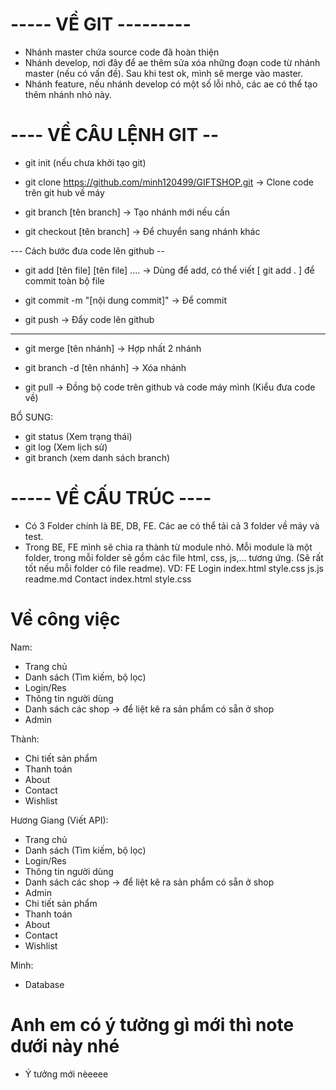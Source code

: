 # ----- VỀ GIT ---------
 - Nhánh master chứa source code đã hoàn thiện
 - Nhánh develop, nơi đây để ae thêm sửa xóa những đoạn code từ nhánh master (nếu có vấn đề). Sau khi test ok, mình sẽ merge vào master.
 - Nhánh feature, nếu nhánh develop có một số lỗi nhỏ, các ae có thể tạo thêm nhánh nhỏ này.
# ---- VỀ CÂU LỆNH GIT --
 - git init (nếu chưa khởi tạo git)
 - git clone https://github.com/minh120499/GIFTSHOP.git
    -> Clone code trên git hub về máy

 - git branch [tên branch] 
    -> Tạo nhánh mới nếu cần

 - git checkout [tên branch]
    -> Để chuyển sang nhánh khác

--- Cách bước đưa code lên github --
 - git add [tên file]  [tên file] ....
    -> Dùng để add, có thể viết [ git add . ] để commit toàn bộ file 

 - git commit -m "[nội dung commit]"
    -> Để commit 

- git push
     -> Đẩy code lên github

-----
 - git merge [tên nhánh]
    -> Hợp nhất 2 nhánh

 - git branch -d [tên nhánh]
    -> Xóa nhánh

 - git pull
      -> Đồng bộ code trên github và code máy mình (Kiểu đưa code về)

 BỔ SUNG:
 - git status (Xem trạng thái)
 - git log (Xem lịch sử)
 - git branch (xem danh sách branch)

# ----- VỀ CẤU TRÚC ----
 - Có 3 Folder chính là BE, DB, FE. Các ae có thể tải cả 3 folder về máy và test.
 - Trong BE, FE mình sẽ chia ra thành từ module nhỏ. Mỗi module là một folder, trong mỗi folder sẽ gồm các file html, css, js,... tương ứng. (Sẽ rất tốt nếu mỗi folder có file readme).
    VD: FE
          Login
            index.html
            style.css
            js.js
            readme.md
          Contact
            index.html
            style.css
# Về công việc
Nam:
 + Trang chủ
 + Danh sách (Tìm kiếm, bộ lọc) 
 + Login/Res
 + Thông tin người dùng
 + Danh sách các shop -> để liệt kê ra sản phẩm có sẵn ở shop
 + Admin

Thành:
 + Chi tiết sản phẩm
 + Thanh toán
 + About
 + Contact
 + Wishlist

Hương Giang (Viết API):
 + Trang chủ 
 + Danh sách (Tìm kiếm, bộ lọc) 
 + Login/Res
 + Thông tin người dùng
 + Danh sách các shop -> để liệt kê ra sản phẩm có sẵn ở shop
 + Admin
 + Chi tiết sản phẩm
 + Thanh toán
 + About
 + Contact
 + Wishlist

Minh: 
 + Database
# Anh em có ý tưởng gì mới thì note dưới này nhé
 - Ý tưởng mới nèeeee
